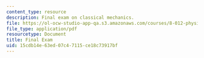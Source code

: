 ```yaml
---
content_type: resource
description: Final exam on classical mechanics.
file: https://ol-ocw-studio-app-qa.s3.amazonaws.com/courses/8-012-physics-i-classical-mechanics-fall-2008/15cdb14e63ed07c47115ce18c73917bf_final.pdf
file_type: application/pdf
resourcetype: Document
title: Final Exam
uid: 15cdb14e-63ed-07c4-7115-ce18c73917bf
---
```

